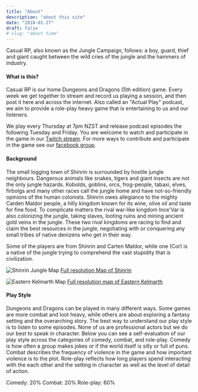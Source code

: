 ```yaml
---
title: "About"
description: "about this site"
date: "2018-01-27"
draft: false
# slug: "about time"
---
```


Casual RP, also known as the Jungle Campaign, follows: a boy, guard, thief and giant caught between the wild cries of the jungle and the hammers of industry.

#### What is this?
Casual RP is our home Dungeons and Dragons (5th edition) game. Every week we get together to stream and record us playing a session, and then post it here and across the internet. Also called an "Actual Play" podcast, we aim to provide a role-play heavy game that is entertaining to us and our listeners.

We play every Thursday at 7pm NZST and release podcast episodes the following Tuesday and Friday. You are welcome to watch and participate in the game in our [Twitch stream](https://twitch.tv/casualrp). For more ways to contribute and participate in the game see our [facebook group](https://www.facebook.com/groups/248579699024263/).

#### Background
The small logging town of Shinrin is surrounded by hostile jungle neighbours. Dangerous animals like snakes, tigers and giant insects are not the only jungle hazards. Kobolds, goblins, orcs, frog-people, tabaxi, elves, firbolgs and many other races call the jungle home and have not-so-friendly opinions of the human colonists. Shinrin owes allegiance to the mighty Carden Maldor people, a hilly kingdom known for its wine, olive oil and taste for fine food. To complicate matters the rival war-like kingdom Ince'Var is also colonizing the jungle, taking slaves, looting ruins and mining ancient gold veins in the jungle. These two rival kingdoms are racing to find and claim the best resources in the jungle, negotiating with or conquering any small tribes of native denizens who get in their way.

Some of the players are from Shinrin and Carten Maldor, while one (Cor) is a native of the jungle trying to comprehend the vast stupidity that is civilization.

![Shinrin Jungle Map](http://res.cloudinary.com/casualrp/image/upload/c_scale,q_auto:eco,w_1050/v1519779006/Shinrin_and_surrounding_area_map-compass.png)
[Full resolution Map of Shinrin](http://res.cloudinary.com/casualrp/image/upload/v1519779006/Shinrin_and_surrounding_area_map-compass.png)

![Eastern Kelmarth Map](http://res.cloudinary.com/casualrp/image/upload/c_scale,q_auto:eco,w_1050/v1520210664/Eastern_Kelmarth.jpg)
[Full resolution map of Eastern Kelmarth](http://res.cloudinary.com/casualrp/image/upload/v1520210664/Eastern_Kelmarth.jpg)

#### Play Style
Dungeons and Dragons can be played in many different ways. Some games are more combat and loot heavy, while others are about exploring a fantasy setting and the overarching story. The best way to understand our play style is to listen to some episodes. None of us are professional actors but we do our best to speak in character. Below you can see a self-evaluation of our play style across the categories of comedy, combat, and role-play. Comedy is how often a group makes jokes or if the world itself is silly or full of puns. Combat describes the frequency of violence in the game and how important violence is to the plot. Role-play reflects how long players spend interacting with the each other and the setting in character as well as the level of detail of action.

Comedy: 20%
Combat: 20%
Role-play: 60%
